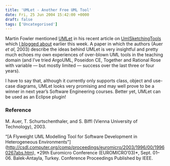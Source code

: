 ```yaml
---
title: 'UMLet - Another Free UML Tool'
date: Fri, 25 Jun 2004 15:42:00 +0000
draft: false
tags: ['Uncategorised']
---
```


Martin Fowler mentioned [UMLet](http://qse.ifs.tuwien.ac.at/~auer/umlet/index.html) in his recent article on [UmlSketchingTools](http://martinfowler.com/bliki/UmlSketchingTools.html) which [I blogged about](http://crispyj2.blogspot.com/2004/06/umlsketchingtools.html) earlier this week. A paper in which the authors (Auer _et al_, 2003) describe the ideas behind UMLet is very insightful and pretty much echoes my own experiences of over-blown UML tools in the teaching domain (and I’ve tried ArgoUML, Poseidon CE, Together and Rational Rose with variable — but mostly limited — success over the last three or four years).

I have to say that, although it currently only supports class, object and use-case diagrams, UMLet looks very promising and may well prove to be a winner in next year’s Software Engineering courses. Better yet, UMLet can be used as an Eclipse plugin!

### Reference

M. Auer, T. Schurtschenthaler, and S. Biffl (Vienna University of Technology), 2003.

“\[A Flyweight UML Modelling Tool for Software Development in Heterogeneous Environments”\](http://csdl.computer.org/comp/proceedings/euromicro/2003/1996/00/19960267abs.htm), \*29th Euromicro Conference (EUROMICRO’03)\*, Sept. 01–06. Balek-Antayla, Turkey. Conference Proceedings Published by IEEE.